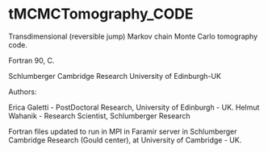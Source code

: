 # tMCMCTomography_CODE

Transdimensional (reversible jump) Markov chain Monte Carlo tomography code.

Fortran 90, C.

Schlumberger Cambridge Research
University of Edinburgh-UK

Authors:

Erica Galetti - PostDoctoral Research, University of Edinburgh - UK.
Helmut Wahanik - Research Scientist, Schlumberger Research

Fortran files updated to run in MPI in Faramir server in Schlumberger Cambridge Research (Gould center), at University of Cambridge - UK.
